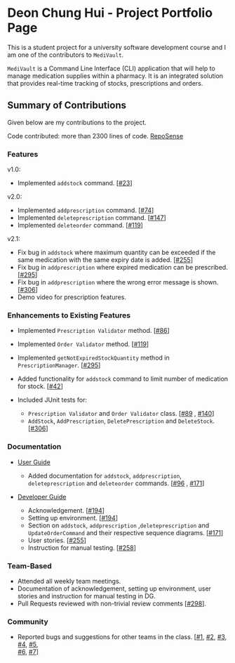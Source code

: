 # Deon Chung Hui - Project Portfolio Page

This is a student project for a university software development course and I am one of the contributors to `MediVault`.

`MediVault` is a Command Line Interface (CLI) application that will help to manage medication supplies within a pharmacy.
It is an integrated solution that provides real-time tracking of stocks, prescriptions and orders.

## Summary of Contributions

Given below are my contributions to the project.

Code contributed: more than 2300 lines of
code. [RepoSense](https://nus-cs2113-ay2122s1.github.io/tp-dashboard/?search=deonchung&sort=groupTitle&sortWithin=title&timeframe=commit&mergegroup=&groupSelect=groupByRepos&breakdown=true&checkedFileTypes=docs~functional-code~test-code~other&since=2021-09-25)
### Features

v1.0:

* Implemented `addstock` command. [[#23](https://github.com/AY2122S1-CS2113T-T10-1/tp/pull/23)]

v2.0:

* Implemented `addprescription` command. [[#74](https://github.com/AY2122S1-CS2113T-T10-1/tp/pull/74)]
* Implemented `deleteprescription` command. [[#147](https://github.com/AY2122S1-CS2113T-T10-1/tp/pull/147)]
* Implemented `deleteorder` command. [[#119](https://github.com/AY2122S1-CS2113T-T10-1/tp/pull/119)]

v2.1:

* Fix bug in `addstock` where maximum quantity can be exceeded if the same medication with the same expiry date is added. [[#255](https://github.com/AY2122S1-CS2113T-T10-1/tp/pull/255)]
* Fix bug in `addprescription` where expired medication can be prescribed. [[#295](https://github.com/AY2122S1-CS2113T-T10-1/tp/pull/295)]
* Fix bug in `addprescription` where the wrong error message is shown. [[#306](https://github.com/AY2122S1-CS2113T-T10-1/tp/pull/306)]
* Demo video for prescription features.
    
### Enhancements to Existing Features

* Implemented `Prescription Validator` method. [[#86](https://github.com/AY2122S1-CS2113T-T10-1/tp/pull/86)]

* Implemented `Order Validator` method. [[#119](https://github.com/AY2122S1-CS2113T-T10-1/tp/pull/119)]

* Implemented `getNotExpiredStockQuantity` method in `PrescriptionManager`. [[#295](https://github.com/AY2122S1-CS2113T-T10-1/tp/pull/295)]

* Added functionality for `addstock` command to limit number of medication for stock. [[#42](https://github.com/AY2122S1-CS2113T-T10-1/tp/pull/42)]

* Included JUnit tests for:
  * `Prescription Validator` and `Order Validator` class. [[#89](https://github.com/AY2122S1-CS2113T-T10-1/tp/pull/89) , [#140](https://github.com/AY2122S1-CS2113T-T10-1/tp/pull/140)]
  * `AddStock`, `AddPrescription`, `DeletePrescription` and `DeleteStock`. [[#306](https://github.com/AY2122S1-CS2113T-T10-1/tp/pull/306)]

### Documentation

* [User Guide](../UserGuide.md)
    * Added documentation for `addstock`, `addprescription`, `deleteprescription` and `deleteorder` commands. [[#96](https://github.com/AY2122S1-CS2113T-T10-1/tp/pull/96) , [#171](https://github.com/AY2122S1-CS2113T-T10-1/tp/pull/171)]

* [Developer Guide](../DeveloperGuide.md) 
  * Acknowledgement. [[#194](https://github.com/AY2122S1-CS2113T-T10-1/tp/pull/194)]
  * Setting up environment. [[#194](https://github.com/AY2122S1-CS2113T-T10-1/tp/pull/194)]
  * Section on `addstock`, `addprescription` ,`deleteprescription` and `UpdateOrderCommand` and their respective sequence diagrams. [[#171](https://github.com/AY2122S1-CS2113T-T10-1/tp/pull/171)]
  * User stories. [[#255](https://github.com/AY2122S1-CS2113T-T10-1/tp/pull/255)]
  * Instruction for manual testing. [[#258](https://github.com/AY2122S1-CS2113T-T10-1/tp/pull/258)]

### Team-Based

* Attended all weekly team meetings.
* Documentation of acknowledgement, setting up environment, user stories and instruction for manual testing in DG.
* Pull Requests reviewed with non-trivial review comments [[#298](https://github.com/AY2122S1-CS2113T-T10-1/tp/pull/298)].

### Community

* Reported bugs and suggestions for other teams in the class. [[#1](https://github.com/deonchung/ped/issues/1), [#2](https://github.com/deonchung/ped/issues/2),
  [#3](https://github.com/deonchung/ped/issues/3), [#4](https://github.com/deonchung/ped/issues/4), [#5](https://github.com/deonchung/ped/issues/5),   
  [#6](https://github.com/deonchung/ped/issues/6), [#7](https://github.com/deonchung/ped/issues/7)]
